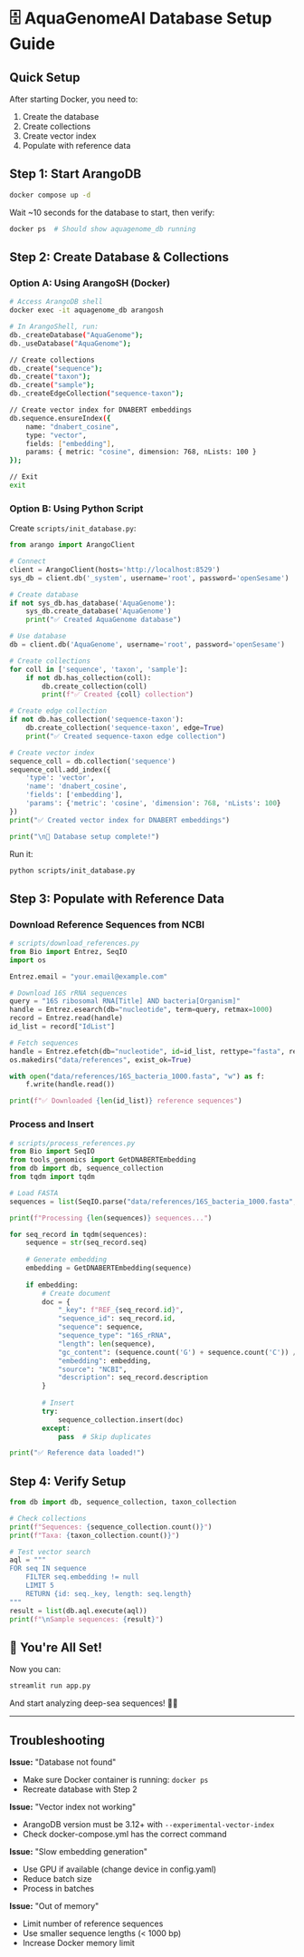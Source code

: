 # 🗄️ AquaGenomeAI Database Setup Guide

## Quick Setup

After starting Docker, you need to:
1. Create the database
2. Create collections
3. Create vector index
4. Populate with reference data

## Step 1: Start ArangoDB

```bash
docker compose up -d
```

Wait ~10 seconds for the database to start, then verify:
```bash
docker ps  # Should show aquagenome_db running
```

## Step 2: Create Database & Collections

### Option A: Using ArangoSH (Docker)

```bash
# Access ArangoDB shell
docker exec -it aquagenome_db arangosh

# In ArangoShell, run:
db._createDatabase("AquaGenome");
db._useDatabase("AquaGenome");

// Create collections
db._create("sequence");
db._create("taxon");
db._create("sample");
db._createEdgeCollection("sequence-taxon");

// Create vector index for DNABERT embeddings
db.sequence.ensureIndex({
    name: "dnabert_cosine",
    type: "vector",
    fields: ["embedding"],
    params: { metric: "cosine", dimension: 768, nLists: 100 }
});

// Exit
exit
```

### Option B: Using Python Script

Create `scripts/init_database.py`:

```python
from arango import ArangoClient

# Connect
client = ArangoClient(hosts='http://localhost:8529')
sys_db = client.db('_system', username='root', password='openSesame')

# Create database
if not sys_db.has_database('AquaGenome'):
    sys_db.create_database('AquaGenome')
    print("✅ Created AquaGenome database")

# Use database
db = client.db('AquaGenome', username='root', password='openSesame')

# Create collections
for coll in ['sequence', 'taxon', 'sample']:
    if not db.has_collection(coll):
        db.create_collection(coll)
        print(f"✅ Created {coll} collection")

# Create edge collection
if not db.has_collection('sequence-taxon'):
    db.create_collection('sequence-taxon', edge=True)
    print("✅ Created sequence-taxon edge collection")

# Create vector index
sequence_coll = db.collection('sequence')
sequence_coll.add_index({
    'type': 'vector',
    'name': 'dnabert_cosine',
    'fields': ['embedding'],
    'params': {'metric': 'cosine', 'dimension': 768, 'nLists': 100}
})
print("✅ Created vector index for DNABERT embeddings")

print("\n🎉 Database setup complete!")
```

Run it:
```bash
python scripts/init_database.py
```

## Step 3: Populate with Reference Data

### Download Reference Sequences from NCBI

```python
# scripts/download_references.py
from Bio import Entrez, SeqIO
import os

Entrez.email = "your.email@example.com"

# Download 16S rRNA sequences
query = "16S ribosomal RNA[Title] AND bacteria[Organism]"
handle = Entrez.esearch(db="nucleotide", term=query, retmax=1000)
record = Entrez.read(handle)
id_list = record["IdList"]

# Fetch sequences
handle = Entrez.efetch(db="nucleotide", id=id_list, rettype="fasta", retmode="text")
os.makedirs("data/references", exist_ok=True)

with open("data/references/16S_bacteria_1000.fasta", "w") as f:
    f.write(handle.read())

print(f"✅ Downloaded {len(id_list)} reference sequences")
```

### Process and Insert

```python
# scripts/process_references.py
from Bio import SeqIO
from tools_genomics import GetDNABERTEmbedding
from db import db, sequence_collection
from tqdm import tqdm

# Load FASTA
sequences = list(SeqIO.parse("data/references/16S_bacteria_1000.fasta", "fasta"))

print(f"Processing {len(sequences)} sequences...")

for seq_record in tqdm(sequences):
    sequence = str(seq_record.seq)
    
    # Generate embedding
    embedding = GetDNABERTEmbedding(sequence)
    
    if embedding:
        # Create document
        doc = {
            "_key": f"REF_{seq_record.id}",
            "sequence_id": seq_record.id,
            "sequence": sequence,
            "sequence_type": "16S_rRNA",
            "length": len(sequence),
            "gc_content": (sequence.count('G') + sequence.count('C')) / len(sequence) * 100,
            "embedding": embedding,
            "source": "NCBI",
            "description": seq_record.description
        }
        
        # Insert
        try:
            sequence_collection.insert(doc)
        except:
            pass  # Skip duplicates

print("✅ Reference data loaded!")
```

## Step 4: Verify Setup

```python
from db import db, sequence_collection, taxon_collection

# Check collections
print(f"Sequences: {sequence_collection.count()}")
print(f"Taxa: {taxon_collection.count()}")

# Test vector search
aql = """
FOR seq IN sequence
    FILTER seq.embedding != null
    LIMIT 5
    RETURN {id: seq._key, length: seq.length}
"""
result = list(db.aql.execute(aql))
print(f"\nSample sequences: {result}")
```

## 🎯 You're All Set!

Now you can:
```bash
streamlit run app.py
```

And start analyzing deep-sea sequences! 🌊🧬

---

## Troubleshooting

**Issue:** "Database not found"
- Make sure Docker container is running: `docker ps`
- Recreate database with Step 2

**Issue:** "Vector index not working"
- ArangoDB version must be 3.12+ with `--experimental-vector-index`
- Check docker-compose.yml has the correct command

**Issue:** "Slow embedding generation"
- Use GPU if available (change device in config.yaml)
- Reduce batch size
- Process in batches

**Issue:** "Out of memory"
- Limit number of reference sequences
- Use smaller sequence lengths (< 1000 bp)
- Increase Docker memory limit
